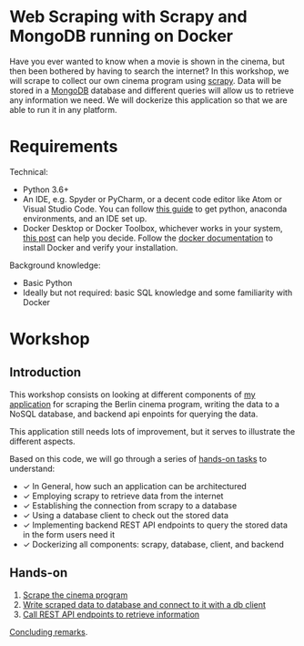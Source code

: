 # Web Scraping with Scrapy and MongoDB running on Docker

Have you ever wanted to know when a movie is shown in the cinema, but then been bothered by having to search the internet? In this workshop, we will scrape to collect our own cinema program using [scrapy](https://docs.scrapy.org/en/latest/). Data will be stored in a [MongoDB](https://www.mongodb.com/) database and different queries will allow us to retrieve any information we need. We will dockerize this application so that we are able to run it in any platform.

# Requirements

Technical:

* Python 3.6+
* An IDE, e.g. Spyder or PyCharm, or a decent code editor like Atom or Visual Studio Code. You can follow [this guide](https://github.com/laufergall/pythonsql_workshop/blob/master/docs/get_started.md) to get python, anaconda environments, and an IDE set up.
* Docker Desktop or Docker Toolbox, whichever works in your system, [this post](https://nickjanetakis.com/blog/should-you-use-the-docker-toolbox-or-docker-for-mac-windows) can help you decide. Follow the [docker documentation](https://docs.docker.com/get-started/) to install Docker and verify your installation.

Background knowledge:
* Basic Python
* Ideally but not required: basic SQL knowledge and some familiarity with Docker


# Workshop

## Introduction

This workshop consists on looking at different components of [my application](https://github.com/laufergall/movies-knowledgegraph/tree/workshop) for scraping the Berlin cinema program, writing the data to a NoSQL database, and backend api enpoints for querying the data. 

This application still needs lots of improvement, but it serves to illustrate the different aspects.

Based on this code, we will go through a series of [hands-on tasks](#Hands-on) to understand:

* &#x2713; In General, how such an application can be architectured
* &#x2713; Employing scrapy to retrieve data from the internet
* &#x2713; Establishing the connection from scrapy to a database
* &#x2713; Using a database client to check out the stored data
* &#x2713; Implementing backend REST API endpoints to query the stored data in the form users need it
* &#x2713; Dockerizing all components: scrapy, database, client, and backend


## Hands-on

1. [Scrape the cinema program](workshop/task_01/task_01.md)
2. [Write scraped data to database and connect to it with a db client](workshop/task_02/task_02.md)
3. [Call REST API endpoints to retrieve information](workshop/task_03/task_03.md)

[Concluding remarks](workshop/concluding_remarks.md).
